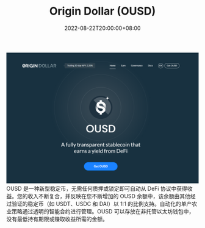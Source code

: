 ﻿---
title: "Origin Dollar (OUSD)"
description: "OUSD 是一种新型稳定币，无需任何质押或锁定即可自动从 DeFi 协议中获得收益。您的收入不断复合，并反映在您不断增加的 OUSD 余额中，该余额由其他经过验证的稳定币（如 USDT、USDC 和 DAI）以 1:1 的比例支持。"
date: 2022-08-22T20:00:00+08:00
lastmod: 2022-08-22T15:00:00+08:00
draft: false
authors: ["Cindy"]
featuredImage: "origin-dollar-ousd.png"
tags: ["DeFi","Origin Dollar (OUSD)"]
categories: ["nfts"]
nfts: ["DeFi"]
blockchain: "ETH"
website: "https://ousd.com/"
twitter: "https://twitter.com/originprotocol"
discord: "https://discord.com/invite/jyxpUSe"
telegram: "https://t.me/originprotocol"
github: "https://github.com/OriginProtocol/origin-dollar"
youtube: "https://www.youtube.com/c/originprotocol"
twitch: ""
facebook: "https://www.facebook.com/originprotocol"
instagram: "https://instagram.com/originprotocol"
reddit: "https://www.reddit.com/r/originprotocol"
medium: "https://blog.originprotocol.com/?gi=ec1a781aafaa"
steam: ""
gitbook: ""
googleplay: ""
appstore: ""
status: "Live"
weight: 
lightgallery: true
toc: true
pinned: false
recommend: false
recommend1: false
---
![image-20220822171126939](image-20220822171126939.png)OUSD 是一种新型稳定币，无需任何质押或锁定即可自动从 DeFi 协议中获得收益。您的收入不断复合，并反映在您不断增加的 OUSD 余额中，该余额由其他经过验证的稳定币（如 USDT、USDC 和 DAI）以 1:1 的比例支持。自动化的单产农业策略通过透明的智能合约进行管理。OUSD 可以存放在非托管以太坊钱包中，没有最低持有期限或赚取收益所需的金额。